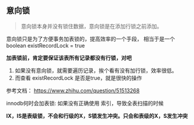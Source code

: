 ##  意向锁

> 意向锁本身并没有锁住数据，意向锁是在添加行锁之前添加。

意向锁只是为了方便事务加表锁的，提高效率的一个手段， 相当于是一个boolean existRecordLock = true



**加表锁前，肯定要保证该表所有记录都没有行锁，对吧**

1. 如果没有意向锁，就需要遍历记录，挨个看有没有加行锁，效率很低。
2. 而查看 existRecordLock 是否是true，就是很快的操作





参考文档： https://www.zhihu.com/question/51513268

innodb何时会加表锁: 如果没有正确使用 索引，导致全表扫描的时候



**IX，IS是表级锁，不会和行级的X，S锁发生冲突。只会和表级的X，S发生冲突**

